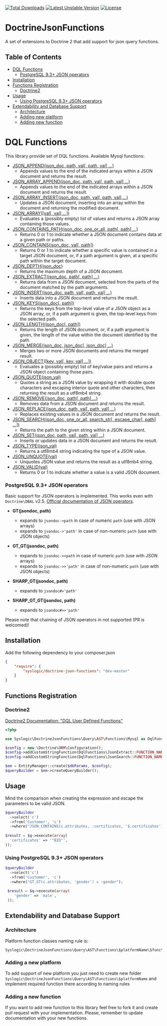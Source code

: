 [![Total Downloads](https://poser.pugx.org/syslogic/doctrine-json-functions/downloads)](https://packagist.org/packages/syslogic/doctrine-json-functions)
[![Latest Unstable Version](https://poser.pugx.org/syslogic/doctrine-json-functions/v/unstable)](https://packagist.org/packages/syslogic/doctrine-json-functions)
[![License](https://poser.pugx.org/syslogic/doctrine-json-functions/license)](https://packagist.org/packages/syslogic/doctrine-json-functions)

# DoctrineJsonFunctions
A set of extensions to Doctrine 2 that add support for json query functions.

Table of Contents
-----------------

- [DQL Functions](#dql-functions)
  - [PostgreSQL 9.3+ JSON operators](#postgresql-93-json-operators)
- [Installation](#installation)
- [Functions Registration](#functions-registration)
  - [Doctrine2](#doctrine2)
- [Usage](#usage)
  - [Using PostgreSQL 9.3+ JSON operators](#using-postgresql-93-json-operators)
- [Extendability and Database Support](#extendability-and-database-support)
  - [Architecture](#architecture)
  - [Adding new platform](#adding-a-new-platform)
  - [Adding new function](#adding-a-new-function)

DQL Functions
=============

This library provide set of DQL functions.
Available Mysql functions:

* [JSON_APPEND(json_doc, path, val[, path, val] ...)](https://dev.mysql.com/doc/refman/5.7/en/json-modification-functions.html#function_json-append)
	- Appends values to the end of the indicated arrays within a JSON document and returns the result.
* [JSON_ARRAY_APPEND(json_doc, path, val[, path, val] ...)](https://dev.mysql.com/doc/refman/5.7/en/json-modification-functions.html#function_json-array-append)
	- Appends values to the end of the indicated arrays within a JSON document and returns the result.
* [JSON_ARRAY_INSERT(json_doc, path, val[, path, val] ...)](https://dev.mysql.com/doc/refman/5.7/en/json-modification-functions.html#function_json-array-insert)
	- Updates a JSON document, inserting into an array within the document and returning the modified document.
* [JSON_ARRAY([val[, val] ...])](https://dev.mysql.com/doc/refman/5.7/en/json-creation-functions.html#function_json-array)
	- Evaluates a (possibly empty) list of values and returns a JSON array containing those values.
* [JSON_CONTAINS_PATH(json_doc, one_or_all, path[, path] ...)](https://dev.mysql.com/doc/refman/5.7/en/json-search-functions.html#function_json-contains-path)
	- Returns 0 or 1 to indicate whether a JSON document contains data at a given path or paths.
* [JSON_CONTAINS(json_doc, val[, path])](https://dev.mysql.com/doc/refman/5.7/en/json-search-functions.html#function_json-contains)
	- Returns 0 or 1 to indicate whether a specific value is contained in a target JSON document, or, if a path argument is given, at a specific path within the target document.
* [JSON_DEPTH(json_doc)](https://dev.mysql.com/doc/refman/5.7/en/json-attribute-functions.html#function_json-depth)
	- Returns the maximum depth of a JSON document.
* [JSON_EXTRACT(json_doc, path[, path] ...)](https://dev.mysql.com/doc/refman/5.7/en/json-search-functions.html#function_json-extract)
	- Returns data from a JSON document, selected from the parts of the document matched by the path arguments.
* [JSON_INSERT(json_doc, path, val[, path, val] ...)](https://dev.mysql.com/doc/refman/5.7/en/json-modification-functions.html#function_json-insert)
	- Inserts data into a JSON document and returns the result.
* [JSON_KEYS(json_doc[, path])](https://dev.mysql.com/doc/refman/5.7/en/json-search-functions.html#function_json-keys)
	- Returns the keys from the top-level value of a JSON object as a JSON array, or, if a path argument is given, the top-level keys from the selected path.
* [JSON_LENGTH(json_doc[, path])](https://dev.mysql.com/doc/refman/5.7/en/json-attribute-functions.html#function_json-length)
	- Returns the length of JSON document, or, if a path argument is given, the length of the value within the document identified by the path.
* [JSON_MERGE(json_doc, json_doc[, json_doc] ...)](https://dev.mysql.com/doc/refman/5.7/en/json-modification-functions.html#function_json-merge)
	- Merges two or more JSON documents and returns the merged result.
* [JSON_OBJECT([key, val[, key, val] ...])](https://dev.mysql.com/doc/refman/5.7/en/json-creation-functions.html#function_json-object)
	- Evaluates a (possibly empty) list of key/value pairs and returns a JSON object containing those pairs.
* [JSON_QUOTE(json_val)](https://dev.mysql.com/doc/refman/5.7/en/json-creation-functions.html#function_json-quote)
	- Quotes a string as a JSON value by wrapping it with double quote characters and escaping interior quote and other characters, then returning the result as a utf8mb4 string.
* [JSON_REMOVE(json_doc, path[, path] ...)](https://dev.mysql.com/doc/refman/5.7/en/json-modification-functions.html#function_json-remove)
	- Removes data from a JSON document and returns the result.
* [JSON_REPLACE(json_doc, path, val[, path, val] ...)](https://dev.mysql.com/doc/refman/5.7/en/json-modification-functions.html#function_json-replace)
	- Replaces existing values in a JSON document and returns the result.
* [JSON_SEARCH(json_doc, one_or_all, search_str[, escape_char[, path] ...])](https://dev.mysql.com/doc/refman/5.7/en/json-search-functions.html#function_json-search)
	- Returns the path to the given string within a JSON document.
* [JSON_SET(json_doc, path, val[, path, val] ...)](https://dev.mysql.com/doc/refman/5.7/en/json-modification-functions.html#function_json-set)
	- Inserts or updates data in a JSON document and returns the result.
* [JSON_TYPE(json_val)](https://dev.mysql.com/doc/refman/5.7/en/json-attribute-functions.html#function_json-type)
	- Returns a utf8mb4 string indicating the type of a JSON value.
* [JSON_UNQUOTE(val)](https://dev.mysql.com/doc/refman/5.7/en/json-modification-functions.html#function_json-unquote)
	- Unquotes JSON value and returns the result as a utf8mb4 string.
* [JSON_VALID(val)](https://dev.mysql.com/doc/refman/5.7/en/json-attribute-functions.html#function_json-valid)
	- Returns 0 or 1 to indicate whether a value is a valid JSON document.

### PostgreSQL 9.3+ JSON operators
Basic support for JSON operators is implemented. This works even with `Doctrine\DBAL` v2.5. [Official documentation of JSON operators](https://www.postgresql.org/docs/9.3/static/functions-json.html).

* **GT(jsondoc, path)**
	- expands to `jsondoc->path` in case of numeric `path` (use with JSON arrays)
	- expands to `jsondoc->'path'` in case of non-numeric `path` (use with JSON objects)

* **GT_GT(jsondoc, path)**
	- expands to `jsondoc->>path` in case of numeric `path` (use with JSON arrays)
	- expands to `jsondoc->>'path'` in case of non-numeric `path` (use with JSON objects)

* **SHARP_GT(jsondoc, path)**
	- expands to `jsondoc#>'path'`

* **SHARP_GT_GT(jsondoc, path)**
	- expands to `jsondoc#>>'path'`

Please note that chaining of JSON operators in not supported (PR is welcomed)!


Installation
------------

Add the following dependency to your composer.json
```json
{
	"require": {
		"syslogic/doctrine-json-functions": "dev-master"
	}
}
```

Functions Registration
----------------------

### Doctrine2

[Doctrine2 Documentation: "DQL User Defined Functions"](http://docs.doctrine-project.org/en/latest/cookbook/dql-user-defined-functions.html)

```php
<?php

use Syslogic\DoctrineJsonFunctions\Query\AST\Functions\Mysql as DqlFunctions;

$config = new \Doctrine\ORM\Configuration();
$config->addCustomStringFunction(DqlFunctions\JsonExtract::FUNCTION_NAME, DqlFunctions\JsonExtract::class);
$config->addCustomStringFunction(DqlFunctions\JsonSearch::FUNCTION_NAME, DqlFunctions\JsonSearch::class);

$em = EntityManager::create($dbParams, $config);
$queryBuilder = $em->createQueryBuilder();
```

Usage
-----

Mind the comparison when creating the expression and escape the parameters to be valid JSON.

```php
$queryBuilder
  ->select('c')
  ->from('Customer', 'c')
  ->where("JSON_CONTAINS(c.attributes, :certificates, '$.certificates') = 1");
 
$result = $q->execute(array(
  'certificates' => '"BIO"',
));
```

### Using PostgreSQL 9.3+ JSON operators
```php
$queryBuilder
  ->select('c')
  ->from('Customer', 'c')
  ->where("GT_GT(c.attributes, 'gender') = :gender");
 
 $result = $q->execute(array(
    'gender' => 'male',
 ));
```



Extendability and Database Support
----------------------------------

### Architecture

Platform function classes naming rule is:

```
Syslogic\DoctrineJsonFunctions\Query\AST\Functions\$platformName\$functionName
```

### Adding a new platform

To add support of new platform you just need to create new folder `Syslogic\DoctrineJsonFunctions\Query\AST\Functions\$platformName`
and implement required function there according to naming rules

### Adding a new function

If you want to add new function to this library feel free to fork it and create pull request with your implementation.
Please, remember to update documentation with your new functions.
